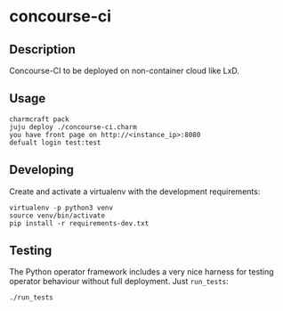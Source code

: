 # concourse-ci

## Description

Concourse-CI to be deployed on non-container cloud like LxD.

## Usage

    charmcraft pack
    juju deploy ./concourse-ci.charm
    you have front page on http://<instance_ip>:8080
    defualt login test:test


## Developing

Create and activate a virtualenv with the development requirements:

    virtualenv -p python3 venv
    source venv/bin/activate
    pip install -r requirements-dev.txt

## Testing

The Python operator framework includes a very nice harness for testing
operator behaviour without full deployment. Just `run_tests`:

    ./run_tests
